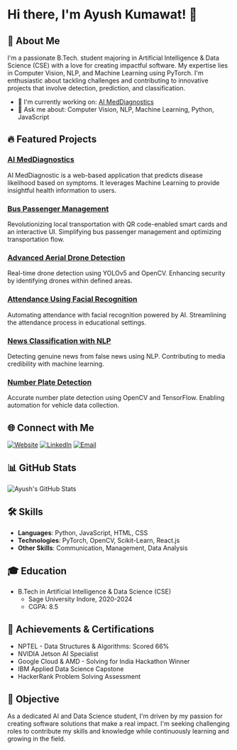 # Hi there, I'm Ayush Kumawat! 👋

## 🚀 About Me

I'm a passionate B.Tech. student majoring in Artificial Intelligence & Data Science (CSE) with a love for creating impactful software. My expertise lies in Computer Vision, NLP, and Machine Learning using PyTorch. I'm enthusiastic about tackling challenges and contributing to innovative projects that involve detection, prediction, and classification.

- 🌱 I'm currently working on: [AI MedDiagnostics](https://github.com/Ayushkumawat/AI-MedDiagnostics)
- 💬 Ask me about: Computer Vision, NLP, Machine Learning, Python, JavaScript

## 🔥 Featured Projects

### [AI MedDiagnostics](https://github.com/Ayushkumawat/AI-MedDiagnostics)
AI MedDiagnostic is a web-based application that predicts disease likelihood based on symptoms. It leverages Machine Learning to provide insightful health information to users.

### [Bus Passenger Management](https://github.com/Ayushkumawat/Bus-Passenger-Management-using-Smart-Card-Technology)
Revolutionizing local transportation with QR code-enabled smart cards and an interactive UI. Simplifying bus passenger management and optimizing transportation flow.

### [Advanced Aerial Drone Detection](https://github.com/Ayushkumawat/Advanced-Aerial-Drone-Detection-System)
Real-time drone detection using YOLOv5 and OpenCV. Enhancing security by identifying drones within defined areas.

### [Attendance Using Facial Recognition](https://github.com/Ayushkumawat/Attendance-Using-Facial-Recognition)
Automating attendance with facial recognition powered by AI. Streamlining the attendance process in educational settings.

### [News Classification with NLP](https://github.com/Ayushkumawat/News-Classification-using-Natural-Language-Processing)
Detecting genuine news from false news using NLP. Contributing to media credibility with machine learning.

### [Number Plate Detection](https://github.com/Ayushkumawat/Number-Plate-Detection-Advanced-using-Python)
Accurate number plate detection using OpenCV and TensorFlow. Enabling automation for vehicle data collection.

## 🌐 Connect with Me

[![Website](https://img.shields.io/badge/Website-Ayushkumawat.github.io-blue)](https://Ayushkumawat.github.io/)
[![LinkedIn](https://img.shields.io/badge/LinkedIn-Ayush%20Kumawat-blue)](https://www.linkedin.com/in/ayush-kumawat)
[![Email](https://img.shields.io/badge/Email-ayushkumawat2112%40gmail.com-green)](mailto:ayushkumawat2112@gmail.com)

## 📊 GitHub Stats

![Ayush's GitHub Stats](https://github-readme-stats.vercel.app/api?username=Ayushkumawat&show_icons=true&theme=radical)

## 🛠️ Skills

- **Languages**: Python, JavaScript, HTML, CSS
- **Technologies**: PyTorch, OpenCV, Scikit-Learn, React.js
- **Other Skills**: Communication, Management, Data Analysis

## 🎓 Education

- B.Tech in Artificial Intelligence & Data Science (CSE)
  - Sage University Indore, 2020-2024
  - CGPA: 8.5

## 📜 Achievements & Certifications

- NPTEL - Data Structures & Algorithms: Scored 66%
- NVIDIA Jetson AI Specialist
- Google Cloud & AMD - Solving for India Hackathon Winner
- IBM Applied Data Science Capstone
- HackerRank Problem Solving Assessment

## 🧠 Objective

As a dedicated AI and Data Science student, I'm driven by my passion for creating software solutions that make a real impact. I'm seeking challenging roles to contribute my skills and knowledge while continuously learning and growing in the field.
